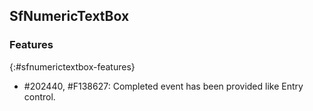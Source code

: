 ## SfNumericTextBox

### Features
{:#sfnumerictextbox-features}

* \#202440, #F138627: Completed event has been provided like Entry control.